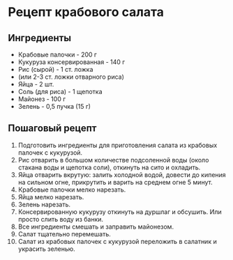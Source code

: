 # Рецепт крабового салата
## Ингредиенты

* Крабовые палочки - 200 г
* Кукуруза консервированная - 140 г
* Рис (сырой) - 1 ст. ложка
* (или 2-3 ст. ложки отварного риса)
* Яйца - 2 шт.
* Соль (для риса) - 1 щепотка
* Майонез - 100 г
* Зелень - 0,5 пучка (15 г)

## Пошаговый рецепт

1. Подготовить ингредиенты для приготовления салата из крабовых палочек с кукурузой.
2. Рис отварить в большом количестве подсоленной воды (около стакана воды и щепотка соли), откинуть на сито и охладить.
3. Яйца отварить вкрутую: залить холодной водой, довести до кипения на сильном огне, прикрутить и варить на среднем огне 5 минут.
4. Крабовые палочки мелко нарезать.
5. Яйца мелко нарезать.
6. Зелень нарезать.
7. Консервированную кукурузу откинуть на дуршлаг и обсушить. Или просто слить воду из банки.
8. Все ингредиенты смешать и заправить майонезом.
9. Салат тщательно перемешать.
10. Салат из крабовых палочек с кукурузой переложить в салатник и украсить зеленью.